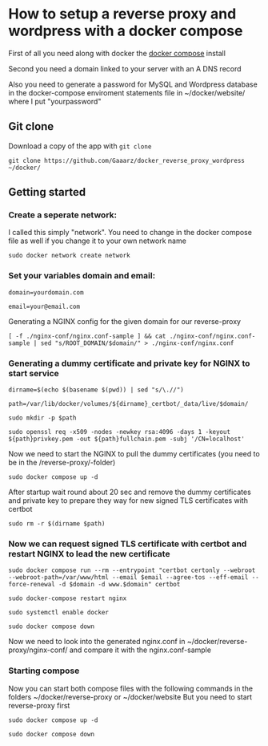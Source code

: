 # How to setup a reverse proxy and wordpress with a docker compose

First of all you need along with docker the [docker compose](https://docs.docker.com/compose/) install

Second you need a domain linked to your server with an A DNS record

Also you need to generate a password for MySQL and Wordpress database in the docker-compose enviroment statements file in ~/docker/website/ where I put "yourpassword"

## Git clone
Download a copy of the app with `git clone`
```
git clone https://github.com/Gaaarz/docker_reverse_proxy_wordpress ~/docker/
```
## Getting started
### Create a seperate network:
I called this simply "network". You need to change in the docker compose file as well if you change it to your own network name
```
sudo docker network create network
```
### Set your variables domain and email:
```
domain=yourdomain.com
```
```
email=your@email.com
```
Generating a NGINX config for the given domain for our reverse-proxy
```
[ -f ./nginx-conf/nginx.conf-sample ] && cat ./nginx-conf/nginx.conf-sample | sed "s/ROOT_DOMAIN/$domain/" > ./nginx-conf/nginx.conf
```

### Generating a dummy certificate and private key for NGINX to start service
```
dirname=$(echo $(basename $(pwd)) | sed "s/\.//")
```
```
path=/var/lib/docker/volumes/${dirname}_certbot/_data/live/$domain/
```
```
sudo mkdir -p $path
```
```
sudo openssl req -x509 -nodes -newkey rsa:4096 -days 1 -keyout ${path}privkey.pem -out ${path}fullchain.pem -subj '/CN=localhost'
```
Now we need to start the NGINX to pull the dummy certificates (you need to be in the /reverse-proxy/-folder)
```
sudo docker compose up -d
```
After startup wait round about 20 sec and remove the dummy certificates and private key to prepare they way for new signed TLS certificates with certbot
```
sudo rm -r $(dirname $path)
```
### Now we can request signed TLS certificate with certbot and restart NGINX to lead the new certificate
```
sudo docker compose run --rm --entrypoint "certbot certonly --webroot --webroot-path=/var/www/html --email $email --agree-tos --eff-email --force-renewal -d $domain -d www.$domain" certbot
```
```
sudo docker-compose restart nginx
```
```
sudo systemctl enable docker
```
```
sudo docker compose down
```

Now we need to look into the generated nginx.conf in ~/docker/reverse-proxy/nginx-conf/ and compare it with the nginx.conf-sample

### Starting compose
Now you can start both compose files with the following commands in the folders ~/docker/reverse-proxy or ~/docker/website
But you need to start reverse-proxy first
```
sudo docker compose up -d
```
```
sudo docker compose down
```
